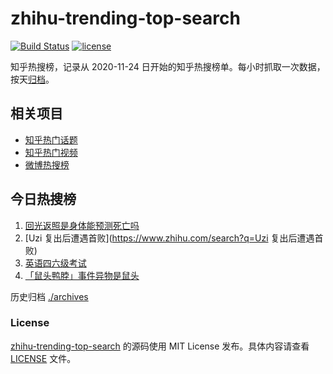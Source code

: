 # zhihu-trending-top-search

[![Build Status](https://github.com/justjavac/zhihu-trending-top-search/workflows/ci/badge.svg?branch=main)](https://github.com/justjavac/zhihu-trending-top-search/actions)
[![license](https://img.shields.io/github/license/justjavac/zhihu-trending-top-search)](https://github.com/justjavac/zhihu-trending-top-search/blob/main/LICENSE)

知乎热搜榜，记录从 2020-11-24
日开始的知乎热搜榜单。每小时抓取一次数据，按天[归档](./archives)。

## 相关项目

- [知乎热门话题](https://github.com/justjavac/zhihu-trending-hot-questions)
- [知乎热门视频](https://github.com/justjavac/zhihu-trending-hot-video)
- [微博热搜榜](https://github.com/justjavac/weibo-trending-hot-search)

## 今日热搜榜

<!-- BEGIN -->
<!-- 最后更新时间 Sun Jun 18 2023 20:21:52 GMT+0800 (China Standard Time) -->

1. [回光返照是身体能预测死亡吗](https://www.zhihu.com/search?q=回光返照是身体能预测死亡吗)
1. [Uzi 复出后遭遇首败](https://www.zhihu.com/search?q=Uzi 复出后遭遇首败)
1. [英语四六级考试](https://www.zhihu.com/search?q=英语四六级考试)
1. [「鼠头鸭脖」事件异物是鼠头](https://www.zhihu.com/search?q=「鼠头鸭脖」事件异物是鼠头)

<!-- END -->

历史归档 [./archives](./archives)

### License

[zhihu-trending-top-search](https://github.com/justjavac/zhihu-trending-top-search)
的源码使用 MIT License 发布。具体内容请查看 [LICENSE](./LICENSE) 文件。
